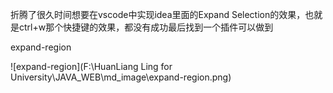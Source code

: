 折腾了很久时间想要在vscode中实现idea里面的Expand Selection的效果，也就是ctrl+w那个快捷键的效果，都没有成功最后找到一个插件可以做到

expand-region

![expand-region](F:\HuanLiang Ling for University\JAVA_WEB\md_image\expand-region.png)